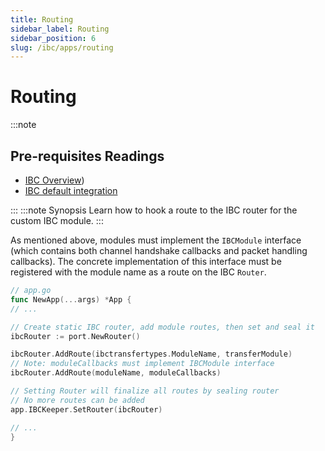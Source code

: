 ```yaml
---
title: Routing
sidebar_label: Routing
sidebar_position: 6
slug: /ibc/apps/routing
---
```



# Routing

:::note

## Pre-requisites Readings

- [IBC Overview](../01-overview.md))
- [IBC default integration](../02-integration.md)


:::
:::note Synopsis
Learn how to hook a route to the IBC router for the custom IBC module. 
:::

As mentioned above, modules must implement the `IBCModule` interface (which contains both channel
handshake callbacks and packet handling callbacks). The concrete implementation of this interface
must be registered with the module name as a route on the IBC `Router`.

```go
// app.go
func NewApp(...args) *App {
// ...

// Create static IBC router, add module routes, then set and seal it
ibcRouter := port.NewRouter()

ibcRouter.AddRoute(ibctransfertypes.ModuleName, transferModule)
// Note: moduleCallbacks must implement IBCModule interface
ibcRouter.AddRoute(moduleName, moduleCallbacks)

// Setting Router will finalize all routes by sealing router
// No more routes can be added
app.IBCKeeper.SetRouter(ibcRouter)

// ...
}
```
